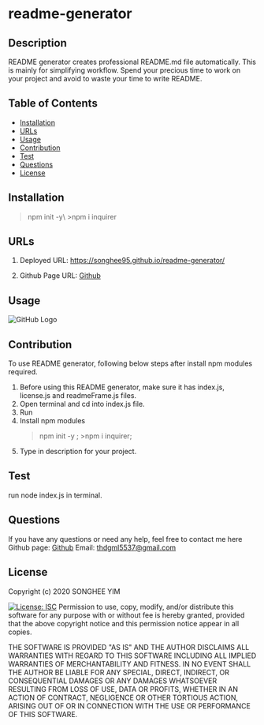 # readme-generator

## Description
README generator creates professional README.md file automatically. This is mainly for simplifying workflow. Spend your precious time to work on your project and avoid to waste your time to write README. 

## Table of Contents
* [Installation](#installation)
* [URLs](#URLs)
* [Usage](#usage)
* [Contribution](#contribution)
* [Test](#test)
* [Questions](#questions)
* [License](#license)

## Installation
>npm init -y\ >npm i inquirer


## URLs
1. Deployed URL: 
https://songhee95.github.io/readme-generator/

2. Github Page URL: 
[Github](https://github.com/songhee95/readme-generator/)


## Usage
![GitHub Logo]()


## Contribution
To use README generator, following below steps after install npm modules required.

1. Before using this README generator, make sure it has index.js, license.js and readmeFrame.js files. 
2. Open terminal and cd into index.js file. 
3. Run 
3. Install npm modules 
    >npm init -y ; >npm i inquirer;
4. Type in description for your project.


## Test
run node index.js in terminal. 


## Questions
If you have any questions or need any help, feel free to contact me here
Github page: [Github](https://github.com/songhee95/)
Email: thdgml5537@gmail.com


## License
Copyright (c) 2020 SONGHEE YIM


[![License: ISC](https://img.shields.io/badge/License-ISC-blue.svg)](https://opensource.org/licenses/ISC)
Permission to use, copy, modify, and/or distribute this software for any
purpose with or without fee is hereby granted, provided that the above
copyright notice and this permission notice appear in all copies.

THE SOFTWARE IS PROVIDED "AS IS" AND THE AUTHOR DISCLAIMS ALL WARRANTIES
WITH REGARD TO THIS SOFTWARE INCLUDING ALL IMPLIED WARRANTIES OF
MERCHANTABILITY AND FITNESS. IN NO EVENT SHALL THE AUTHOR BE LIABLE FOR
ANY SPECIAL, DIRECT, INDIRECT, OR CONSEQUENTIAL DAMAGES OR ANY DAMAGES
WHATSOEVER RESULTING FROM LOSS OF USE, DATA OR PROFITS, WHETHER IN AN
ACTION OF CONTRACT, NEGLIGENCE OR OTHER TORTIOUS ACTION, ARISING OUT OF
OR IN CONNECTION WITH THE USE OR PERFORMANCE OF THIS SOFTWARE.
